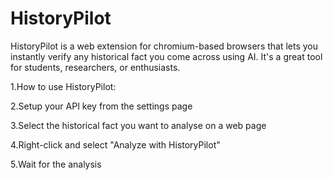 # HistoryPilot
HistoryPilot is a web extension for chromium-based browsers that lets you instantly verify any historical fact you come across using AI. It's a great tool for students, researchers, or enthusiasts.

1.How to use HistoryPilot:

2.Setup your API key from the settings page

3.Select the historical fact you want to analyse on a web page

4.Right-click and select "Analyze with HistoryPilot"

5.Wait for the analysis
